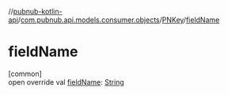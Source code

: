 //[pubnub-kotlin-api](../../../index.md)/[com.pubnub.api.models.consumer.objects](../index.md)/[PNKey](index.md)/[fieldName](field-name.md)

# fieldName

[common]\
open override val [fieldName](field-name.md): [String](https://kotlinlang.org/api/latest/jvm/stdlib/kotlin/-string/index.html)
